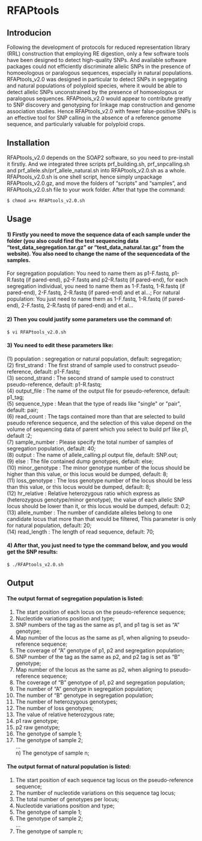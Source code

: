 # RFAPtools

## Introducion
Following the development of protocols for reduced representation library (RRL) construction that employing RE digestion, only a few software tools have been designed to detect high-quality SNPs. And available software packages could not efficiently discriminate allelic SNPs in the presence of homoeologous or paralogous sequences, especially in natural populations. RFAPtools_v2.0 was designed in particular to detect SNPs in segregating and natural populations of polyploid species, where it would be able to detect allelic SNPs unconstrained by the presence of homoeologous or paralogous sequences. RFAPtools_v2.0 would appear to contribute greatly to SNP discovery and genotyping for linkage map construction and genome association studies. Hence RFAPtools_v2.0 with fewer false-positive SNPs is an effective tool for SNP calling in the absence of a reference genome sequence, and particularly valuable for polyploid crops.

## Installation
RFAPtools_v2.0 depends on the SOAP2 software, so you need to pre-install it firstly. And we integrated three scripts prf_building.sh, prf_snpcalling.sh and prf_allele.sh/prf_allele_natural.sh into RFAPtools_v2.0.sh as a whole.
RFAPtools_v2.0.sh is one shell script, hence simply unpackage RFAPtools_v2.0.gz, and move the folders of “scripts” and “samples”, and RFAPtools_v2.0.sh file to your work folder. After that type the command:
````
$ chmod a+x RFAPtools_v2.0.sh
````

## Usage
#### 1) Firstly you need to move the sequence data of each sample under the folder (you also could find the test sequencing data “test_data_segregation.tar.gz” or “test_data_natural.tar.gz” from the website). You also need to change the name of the sequencedata of the samples.
For segregation population: You need to name them as p1-F.fastq, p1-R.fastq (if pared-end), p2-F.fastq and p2-R.fastq (if pared-end), for each segregation individual, you need to name them as 1-F.fastq, 1-R.fastq (if pared-end), 2-F.fastq, 2-R.fastq (if pared-end) and et al...; For natural population: You just need to name them as 1-F.fastq, 1-R.fastq (if pared-end), 2-F.fastq, 2-R.fastq (if pared-end) and et al...  

#### 2) Then you could justify some parameters use the command of:
````
$ vi RFAPtools_v2.0.sh
````
#### 3) You need to edit these parameters like:  
(1) population : segregation or natural population, default: segregation;  
(2) first_strand : The first strand of sample used to construct pseudo-reference, default:
p1-F.fastq;  
(3) second_strand : The second strand of sample used to construct pseudo-reference, default:
p1-R.fastq;  
(4) output_file : The name of the output file for pseudo-reference, default: p1_tag;  
(5) sequence_type : Mean that the type of reads like "single" or "pair", default: pair;  
(6) read_count : The tags contained more than that are selected to build pseudo reference
sequence, and the selection of this value depend on the volume of sequencing data of parent
which you select to build prf like p1, default :2;  
(7) sample_number : Please specify the total number of samples of segregation population,
default: 40;  
(8) output : The name of allele_calling.pl output file, default: SNP.out;  
(9) else : The file contained dump genotypes, default: else;  
(10) minor_genotype : The minor genotype number of the locus should be higher than this
value, or this locus would be dumped, default: 8;  
(11) loss_genotype : The loss genotype number of the locus should be less than this value, or
this locus would be dumped, default: 8;  
(12) hr_relative : Relative heterozygous ratio which express as (heterozygous genotype/minor genotype), the value of each allelic SNP locus should be lower than it, or
this locus would be dumped, default: 0.2;  
(13) allele_number : The number of candidate alleles belong to one candidate locus that more
than that would be filtered, This parameter is only for natural population, default: 20;  
(14) read_length : The length of read sequence, default: 70;  

#### 4) After that, you just need to type the command below, and you would get the SNP results:
````
$ ./RFAPtools_v2.0.sh
````

## Output
#### The output format of segregation population is listed:  
1) The start position of each locus on the pseudo-reference sequence;  
2) Nucleotide variations position and type;  
3) SNP numbers of the tag as the same as p1, and p1 tag is set as “A” genotype;  
4) Map number of the locus as the same as p1, when aligning to pseudo-reference sequence;  
5) The coverage of “A” genotype of p1, p2 and segregation population;  
6) SNP number of the tag as the same as p2, and p2 tag is set as “B” genotype;  
7) Map number of the locus as the same as p2, when aligning to pseudo-reference sequence;  
8) The coverage of “B” genotype of p1, p2 and segregation population;  
9) The number of “A” genotype in segregation population;  
10) The number of “B” genotype in segregation population;  
11) The number of heterozygous genotypes;  
12) The number of loss genotypes;  
13) The value of relative heterozygous rate;  
14) p1 raw genotype;  
15) p2 raw genotype;  
16) The genotype of sample 1;  
17) The genotype of sample 2;  
…  
n) The genotype of sample n;  

#### The output format of natural population is listed:  
1) The start position of each sequence tag locus on the pseudo-reference sequence;  
2) The number of nucleotide variations on this sequence tag locus;  
3) The total number of genotypes per locus;  
4) Nucleotide variations position and type;  
5) The genotype of sample 1;  
6) The genotype of sample 2;  
…  
7) The genotype of sample n;   
